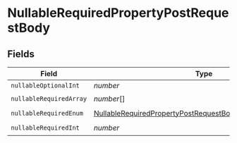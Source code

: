 # NullableRequiredPropertyPostRequestBody


## Fields

| Field                                                                                                                                                 | Type                                                                                                                                                  | Required                                                                                                                                              | Description                                                                                                                                           |
| ----------------------------------------------------------------------------------------------------------------------------------------------------- | ----------------------------------------------------------------------------------------------------------------------------------------------------- | ----------------------------------------------------------------------------------------------------------------------------------------------------- | ----------------------------------------------------------------------------------------------------------------------------------------------------- |
| `nullableOptionalInt`                                                                                                                                 | *number*                                                                                                                                              | :heavy_minus_sign:                                                                                                                                    | N/A                                                                                                                                                   |
| `nullableRequiredArray`                                                                                                                               | *number*[]                                                                                                                                            | :heavy_check_mark:                                                                                                                                    | N/A                                                                                                                                                   |
| `nullableRequiredEnum`                                                                                                                                | [NullableRequiredPropertyPostRequestBodyNullableRequiredEnum](../../models/operations/nullablerequiredpropertypostrequestbodynullablerequiredenum.md) | :heavy_check_mark:                                                                                                                                    | N/A                                                                                                                                                   |
| `nullableRequiredInt`                                                                                                                                 | *number*                                                                                                                                              | :heavy_check_mark:                                                                                                                                    | N/A                                                                                                                                                   |